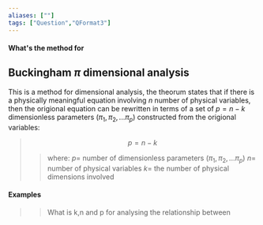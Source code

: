 ```yaml
---
aliases: [""]
tags: ["Question","QFormat3"]
---
```


#### What's the method for
## Buckingham $\pi$ dimensional analysis
This is a method for dimensional analysis, the theorum states that if there is a physically meaningful equation involving $n$ number of physical variables, then the origional equation can be rewritten in terms of a set of $p=n-k$ dimensionless parameters ($\pi_1,\pi_2,...\pi_p$) constructed from the origional variables:

> $$ p = n-k $$ 
>> where:
>> $p=$ number of dimensionless parameters ($\pi_1,\pi_2,...\pi_p$)
>> $n=$ number of physical variables
>> $k=$ the number of physical dimensions involved

#### Examples

>> What is k,n and p for analysing the relationship between 